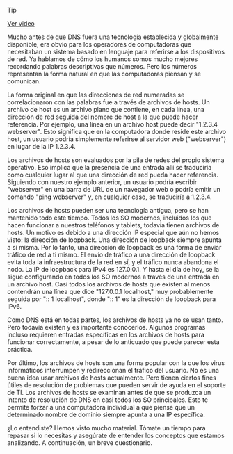 > [!TIP]  
> [Ver video](https://youtu.be/aD2zBenT3ss)

Mucho antes de que DNS fuera una tecnología establecida y globalmente disponible, era obvio para los operadores de computadoras que necesitaban un sistema basado en lenguaje para referirse a los dispositivos de red. Ya hablamos de cómo los humanos somos mucho mejores recordando palabras descriptivas que números. Pero los números representan la forma natural en que las computadoras piensan y se comunican.

La forma original en que las direcciones de red numeradas se correlacionaron con las palabras fue a través de archivos de hosts. Un archivo de host es un archivo plano que contiene, en cada línea, una dirección de red seguida del nombre de host a la que puede hacer referencia. Por ejemplo, una línea en un archivo host puede decir "1.2.3.4 webserver". Esto significa que en la computadora donde reside este archivo host, un usuario podría simplemente referirse al servidor web ("webserver") en lugar de la IP 1.2.3.4.

Los archivos de hosts son evaluados por la pila de redes del propio sistema operativo. Eso implica que la presencia de una entrada allí se traduciría como cualquier lugar al que una dirección de red pueda hacer referencia. Siguiendo con nuestro ejemplo anterior, un usuario podría escribir "webserver" en una barra de URL de un navegador web o podría emitir un comando "ping webserver" y, en cualquier caso, se traduciría a 1.2.3.4.

Los archivos de hosts pueden ser una tecnología antigua, pero se han mantenido todo este tiempo. Todos los SO modernos, incluidos los que hacen funcionar a nuestros teléfonos y tablets, todavía tienen archivos de hosts. Un motivo es debido a una dirección IP especial que aún no hemos visto: la dirección de loopback. Una dirección de loopback siempre apunta a sí misma. Por lo tanto, una dirección de loopback es una forma de enviar tráfico de red a ti mismo. El envío de tráfico a una dirección de loopback evita toda la infraestructura de la red en sí, y el tráfico nunca abandona el nodo. La IP de loopback para IPv4 es 127.0.0.1. Y hasta el día de hoy, se la sigue configurando en todos los SO modernos a través de una entrada en un archivo host. Casi todos los archivos de hosts que existen al menos contendrán una línea que dice "127.0.0.1 localhost," muy probablemente seguida por ":: 1 localhost", donde ":: 1" es la dirección de loopback para IPv6.

Como DNS está en todas partes, los archivos de hosts ya no se usan tanto. Pero todavía existen y es importante conocerlos. Algunos programas incluso requieren entradas específicas en los archivos de hosts para funcionar correctamente, a pesar de lo anticuado que puede parecer esta práctica.

Por último, los archivos de hosts son una forma popular con la que los virus informáticos interrumpen y redireccionan el tráfico del usuario. No es una buena idea usar archivos de hosts actualmente. Pero tienen ciertos fines útiles de resolución de problemas que pueden servir de ayuda en el soporte de TI. Los archivos de hosts se examinan antes de que se produzca un intento de resolución de DNS en casi todos los SO principales. Esto te permite forzar a una computadora individual a que piense que un determinado nombre de dominio siempre apunta a una IP específica.

¿Lo entendiste? Hemos visto mucho material. Tómate un tiempo para repasar si lo necesitas y asegúrate de entender los conceptos que estamos analizando. A continuación, un breve cuestionario.
